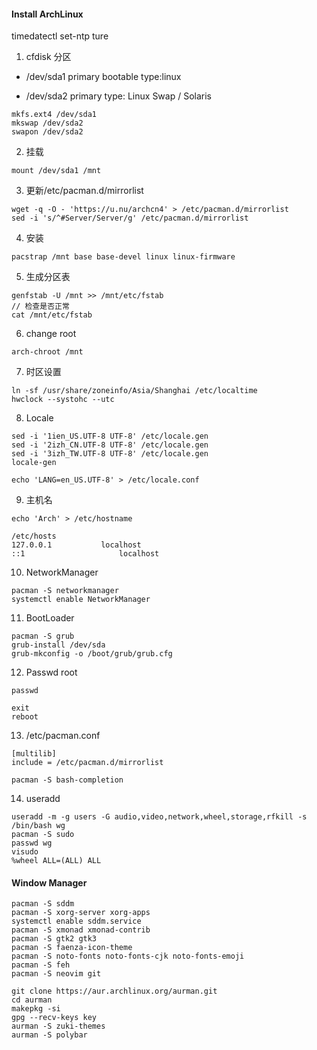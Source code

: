 #### Install ArchLinux

timedatectl set-ntp ture

1. cfdisk 分区

* /dev/sda1    primary  bootable type:linux

* /dev/sda2    primary type: Linux Swap / Solaris

```shell
mkfs.ext4 /dev/sda1
mkswap /dev/sda2
swapon /dev/sda2
```

2. 挂载

```
mount /dev/sda1 /mnt
```

3. 更新/etc/pacman.d/mirrorlist

```
wget -q -O - 'https://u.nu/archcn4' > /etc/pacman.d/mirrorlist
sed -i 's/^#Server/Server/g' /etc/pacman.d/mirrorlist
```

4. 安装

```
pacstrap /mnt base base-devel linux linux-firmware
```

5. 生成分区表

```
genfstab -U /mnt >> /mnt/etc/fstab
// 检查是否正常
cat /mnt/etc/fstab
```

6. change root

```
arch-chroot /mnt
```

7. 时区设置

```
ln -sf /usr/share/zoneinfo/Asia/Shanghai /etc/localtime
hwclock --systohc --utc
```

8. Locale

```
sed -i '1ien_US.UTF-8 UTF-8' /etc/locale.gen
sed -i '2izh_CN.UTF-8 UTF-8' /etc/locale.gen
sed -i '3izh_TW.UTF-8 UTF-8' /etc/locale.gen
locale-gen

echo 'LANG=en_US.UTF-8' > /etc/locale.conf
```

9. 主机名

```
echo 'Arch' > /etc/hostname

/etc/hosts
127.0.0.1			localhost
::1						localhost
```

10. NetworkManager

```
pacman -S networkmanager
systemctl enable NetworkManager
```

11. BootLoader

```
pacman -S grub
grub-install /dev/sda
grub-mkconfig -o /boot/grub/grub.cfg
```

12. Passwd root

```
passwd

exit
reboot
```

13. /etc/pacman.conf

```
[multilib]
include = /etc/pacman.d/mirrorlist

pacman -S bash-completion
```

14. useradd

```
useradd -m -g users -G audio,video,network,wheel,storage,rfkill -s /bin/bash wg
pacman -S sudo
passwd wg
visudo
%wheel ALL=(ALL) ALL
```

#### Window Manager

```
pacman -S sddm
pacman -S xorg-server xorg-apps
systemctl enable sddm.service
pacman -S xmonad xmonad-contrib
pacman -S gtk2 gtk3
pacman -S faenza-icon-theme
pacman -S noto-fonts noto-fonts-cjk noto-fonts-emoji
pacman -S feh
pacman -S neovim git

git clone https://aur.archlinux.org/aurman.git
cd aurman
makepkg -si
gpg --recv-keys key
aurman -S zuki-themes
aurman -S polybar

```

